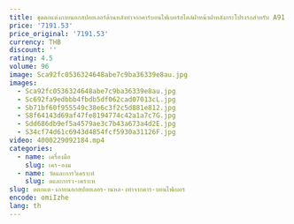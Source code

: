 ```yaml
---
title: ชุดตกแต่งภายนอกสปอยเลอร์ด้านหลังทำจากคาร์บอนไฟเบอร์สไตล์ฝาหน้าฝาหลังกระโปรงรถสำหรับ A91 A90 supra
price: '7191.53'
price_original: '7191.53'
currency: THB
discount: ''
rating: 4.5
volume: 96
image: Sca92fc0536324648abe7c9ba36339e8au.jpg
images:
  - Sca92fc0536324648abe7c9ba36339e8au.jpg
  - Sc692fa9edbbb4fbdb5df062cad07013cL.jpg
  - Sb71bf60f955549c38e6c3f2c5d881e812.jpg
  - S8f64143d69af47fe8194774c42a1a7c7G.jpg
  - Sdd686db9ef5a4579ae3c7b43a673a4d2E.jpg
  - S34cf74d61c6943d4854fcf5930a31126F.jpg
video: 4000229092184.mp4
categories:
  - name: เครื่องมือ
    slug: เคร-องม
  - name: วัดและการวิเคราะห์
    slug: ดและการว-เคราะห
slug: ดตกแต-งภายนอกสปอยเลอร-านหล-งทำจากคาร-บอนไฟเบอร
encode: omiIzhe
lang: th
---
```

  